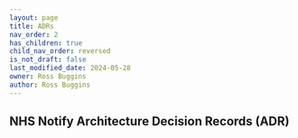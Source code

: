 ```yaml
---
layout: page
title: ADRs
nav_order: 2
has_children: true
child_nav_order: reversed
is_not_draft: false
last_modified_date: 2024-05-28
owner: Ross Buggins
author: Ross Buggins
---
```


## NHS Notify Architecture Decision Records (ADR)
